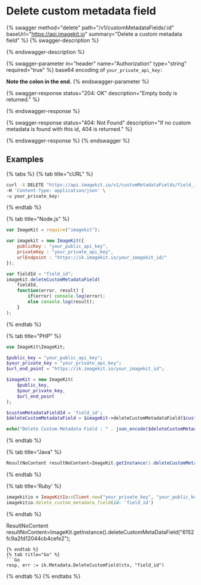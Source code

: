 # Delete custom metadata field

{% swagger method="delete" path="/v1/customMetadataFields/:id" baseUrl="https://api.imagekit.io" summary="Delete a custom metadata field" %}
{% swagger-description %}

{% endswagger-description %}

{% swagger-parameter in="header" name="Authorization" type="string" required="true" %}
base64 encoding of `your_private_api_key:`

**Note the colon in the end.**
{% endswagger-parameter %}

{% swagger-response status="204: OK" description="Empty body is returned." %}

{% endswagger-response %}

{% swagger-response status="404: Not Found" description="If no custom metadata is found with this id, 404 is returned." %}

{% endswagger-response %}
{% endswagger %}

## Examples

{% tabs %}
{% tab title="cURL" %}
```bash
curl -X DELETE "https://api.imagekit.io/v1/customMetadataFields/field_id" \
-H 'Content-Type: application/json' \
-u your_private_key:
```
{% endtab %}

{% tab title="Node.js" %}
```javascript
var ImageKit = require("imagekit");

var imagekit = new ImageKit({
    publicKey : "your_public_api_key",
    privateKey : "your_private_api_key",
    urlEndpoint : "https://ik.imagekit.io/your_imagekit_id/"
});

var fieldId = "field_id";
imagekit.deleteCustomMetadataField(
    fieldId,
    function(error, result) {
        if(error) console.log(error);
        else console.log(result);
    }
);
```
{% endtab %}

{% tab title="PHP" %}
```php
use ImageKit\ImageKit;

$public_key = "your_public_api_key";
$your_private_key = "your_private_api_key";
$url_end_point = "https://ik.imagekit.io/your_imagekit_id";

$imageKit = new ImageKit(
    $public_key,
    $your_private_key,
    $url_end_point
);

$customMetadataFieldId = 'field_id';
$deleteCustomMetadataField = $imageKit->deleteCustomMetadataField($customMetadataFieldId);

echo("Delete Custom Metadata Field : " . json_encode($deleteCustomMetadataField));
```
{% endtab %}

{% tab title="Java" %}
```java
ResultNoContent resultNoContent=ImageKit.getInstance().deleteCustomMetaDataField("field_id");
```
{% endtab %}

{% tab title='Ruby' %}
```ruby
imagekitio = ImageKitIo::Client.new("your_private_key", "your_public_key", "your_url_endpoint")
imagekitio.delete_custom_metadata_field(id: 'field_id')
```
{% endtab %}

ResultNoContent resultNoContent=ImageKit.getInstance().deleteCustomMetaDataField("6152fc9a2fd12044cb4cefe2");
```
{% endtab %}
{% tab title="Go" %}
```Go
resp, err := ik.Metadata.DeleteCustomField(ctx, "field_id")

```
{% endtab %}
{% endtabs %}

